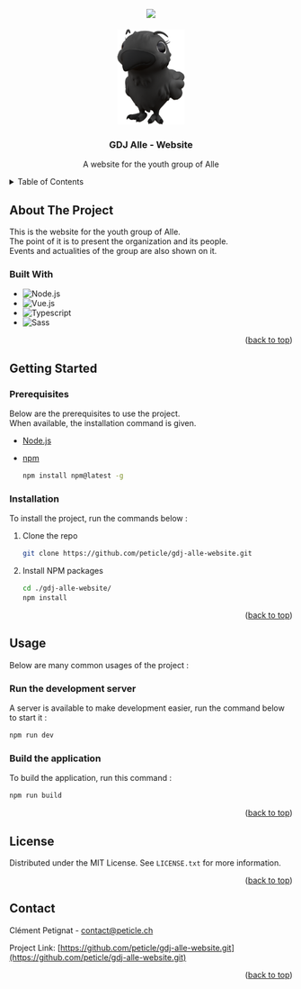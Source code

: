 <a id="readme-top"></a>

<div align="center">
  <img src="https://img.shields.io/github/license/peticle/gdj-alle-website"/>
</div>

<!-- PROJECT LOGO -->
<br>
<div align="center">
  <a href="https://github.com/peticle/gdj-alle-website">
    <img src="crow.png" alt="A model of a crow" width="120">
  </a>
  <h3 align="center">GDJ Alle - Website</h3>
  <p align="center">
    A website for the youth group of Alle
</div>

<!-- TABLE OF CONTENTS -->
<details>
  <summary>Table of Contents</summary>
  <ol>
    <li>
      <a href="#about-the-project">About The Project</a>
      <ul>
        <li><a href="#built-with">Built With</a></li>
      </ul>
    </li>
    <li>
      <a href="#getting-started">Getting Started</a>
      <ul>
        <li><a href="#prerequisites">Prerequisites</a></li>
        <li><a href="#installation">Installation</a></li>
      </ul>
    </li>
    <li>
      <a href="#usage">Usage</a>
      <ul>
        <li><a href="#run-the-development-server">Run the development server</a></li>
        <li><a href="#build-the-application">Build the application</a></li>
      </ul>
    </li>
    <li><a href="#license">License</a></li>
    <li><a href="#contact">Contact</a></li>
  </ol>
</details>

<!-- ABOUT THE PROJECT -->

## About The Project

This is the website for the youth group of Alle.<br>
The point of it is to present the organization and its people.<br>
Events and actualities of the group are also shown on it.

### Built With

- ![Node.js](https://img.shields.io/badge/Node.js-gray?style=for-the-badge&logo=nodedotjs)
- ![Vue.js](https://img.shields.io/badge/VueJS-gray?style=for-the-badge&logo=vuedotjs)
- ![Typescript](https://img.shields.io/badge/Typescript-gray?style=for-the-badge&logo=typescript)
- ![Sass](https://img.shields.io/badge/Sass-gray?style=for-the-badge&logo=sass)

<p align="right">(<a href="#readme-top">back to top</a>)</p>

<!-- GETTING STARTED -->

## Getting Started

### Prerequisites

Below are the prerequisites to use the project.<br>
When available, the installation command is given.

- [Node.js](https://nodejs.org)
- [npm](https://www.npmjs.com/)

  ```sh
  npm install npm@latest -g
  ```

### Installation

To install the project, run the commands below :

1. Clone the repo

   ```sh
   git clone https://github.com/peticle/gdj-alle-website.git
   ```

2. Install NPM packages

   ```sh
   cd ./gdj-alle-website/
   npm install
   ```

<p align="right">(<a href="#readme-top">back to top</a>)</p>

<!-- USAGE -->

## Usage

Below are many common usages of the project :

### Run the development server

A server is available to make development easier, run the command below to start it :

```sh
npm run dev
```

### Build the application

To build the application, run this command :

```sh
npm run build
```

<p align="right">(<a href="#readme-top">back to top</a>)</p>

<!-- LICENSE -->

## License

Distributed under the MIT License. See `LICENSE.txt` for more information.

<p align="right">(<a href="#readme-top">back to top</a>)</p>

<!-- CONTACT -->

## Contact

Clément Petignat - contact@peticle.ch

Project Link: [https://github.com/peticle/gdj-alle-website.git](https://github.com/peticle/gdj-alle-website.git)

<p align="right">(<a href="#readme-top">back to top</a>)</p>

